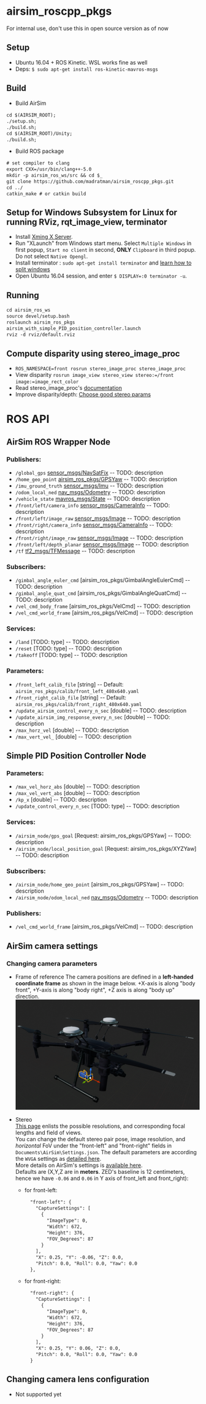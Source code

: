 # airsim_roscpp_pkgs

For internal use, don't use this in open source version as of now
##  Setup 
- Ubuntu 16.04 + ROS Kinetic. WSL works fine as well
- Deps:
`$ sudo apt-get install ros-kinetic-mavros-msgs`

##  Build
- Build AirSim 
```
cd $(AIRSIM_ROOT);
./setup.sh;
./build.sh;
cd $(AIRSIM_ROOT)/Unity;
./build.sh;
```
- Build ROS package

```
# set compiler to clang
export CXX=/usr/bin/clang++-5.0
mkdir -p airsim_ros_ws/src && cd $_
git clone https://github.com/madratman/airsim_roscpp_pkgs.git
cd ../
catkin_make # or catkin build
```

## Setup for Windows Subsystem for Linux for running RViz, rqt_image_view, terminator 
- Install [Xming X Server](https://sourceforge.net/projects/xming/). 
- Run "XLaunch" from Windows start menu. Select `Multiple Windows` in first popup, `Start no client` in second, **ONLY** `Clipboard` in third popup. Do not select `Native Opengl`.  
- Install terminator : `sudo apt-get install terminator` and [learn how to split windows](http://www.ubuntugeek.com/terminator-multiple-gnome-terminals-in-one-window.html)
- Open Ubuntu 16.04 session, and enter `$ DISPLAY=:0 terminator -u`. 

## Running
```
cd airsim_ros_ws
source devel/setup.bash
roslaunch airsim_ros_pkgs airsim_with_simple_PID_position_controller.launch
rviz -d rviz/default.rviz
```
## Compute disparity using stereo_image_proc
- `ROS_NAMESPACE=front rosrun stereo_image_proc stereo_image_proc`
- View disparity `rosrun image_view stereo_view stereo:=/front image:=image_rect_color`
- Read stereo_image_proc's [documentation](https://wiki.ros.org/stereo_image_proc)
- Improve disparity/depth: [Choose good stereo params](https://wiki.ros.org/stereo_image_proc/Tutorials/ChoosingGoodStereoParameters)

# ROS API
## AirSim ROS Wrapper Node
### Publishers:
- `/global_gps` [sensor_msgs/NavSatFix](https://docs.ros.org/api/sensor_msgs/html/msg/NavSatFix.html) -- TODO: description
- `/home_geo_point` [airsim_ros_pkgs/GPSYaw]() -- TODO: description
- `/imu_ground_truth` [sensor_msgs/Imu](https://docs.ros.org/api/sensor_msgs/html/msg/Imu.html) -- TODO: description
- `/odom_local_ned` [nav_msgs/Odometry](https://docs.ros.org/api/nav_msgs/html/msg/Odometry.html) -- TODO: description
- `/vehicle_state` [mavros_msgs/State](https://docs.ros.org/api/mavros_msgs/html/msg/State.html) -- TODO: description
- `/front/left/camera_info` [sensor_msgs/CameraInfo](https://docs.ros.org/api/sensor_msgs/html/msg/CameraInfo.html) -- TODO: description
- `/front/left/image_raw` [sensor_msgs/Image](https://docs.ros.org/api/sensor_msgs/html/msg/Image.html) -- TODO: description
- `/front/right/camera_info` [sensor_msgs/CameraInfo](https://docs.ros.org/api/sensor_msgs/html/msg/CameraInfo.html) -- TODO: description
- `/front/right/image_raw` [sensor_msgs/Image](https://docs.ros.org/api/sensor_msgs/html/msg/Image.html) -- TODO: description
- `/front/left/depth_planar` [sensor_msgs/Image](https://docs.ros.org/api/sensor_msgs/html/msg/Image.html) -- TODO: description
- `/tf` [tf2_msgs/TFMessage](https://docs.ros.org/api/tf2_msgs/html/msg/TFMessage.html) -- TODO: description

### Subscribers:
- `/gimbal_angle_euler_cmd` [airsim_ros_pkgs/GimbalAngleEulerCmd] -- TODO: description
- `/gimbal_angle_quat_cmd` [airsim_ros_pkgs/GimbalAngleQuatCmd] -- TODO: description
- `/vel_cmd_body_frame` [airsim_ros_pkgs/VelCmd] -- TODO: description
- `/vel_cmd_world_frame` [airsim_ros_pkgs/VelCmd] -- TODO: description

### Services:
- `/land` [TODO: type] -- TODO: description
- `/reset` [TODO: type] -- TODO: description
- `/takeoff` [TODO: type] -- TODO: description

### Parameters:
- `/front_left_calib_file` [string] -- Default: `airsim_ros_pkgs/calib/front_left_480x640.yaml`
- `/front_right_calib_file` [string] -- Default: `airsim_ros_pkgs/calib/front_right_480x640.yaml`
- `/update_airsim_control_every_n_sec` [double] -- TODO: description
- `/update_airsim_img_response_every_n_sec` [double] -- TODO: description
- `/max_horz_vel` [double] -- TODO: description
- `/max_vert_vel_` [double] -- TODO: description

## Simple PID Position Controller Node 

### Parameters:
- `/max_vel_horz_abs` [double] -- TODO: description
- `/max_vel_vert_abs` [double] -- TODO: description
- `/kp_x` [double] -- TODO: description
- `/update_control_every_n_sec` [TODO: type] -- TODO: description

### Services:
- `/airsim_node/gps_goal` [Request: airsim_ros_pkgs/GPSYaw] -- TODO: description
- `/airsim_node/local_position_goal` [Request: airsim_ros_pkgs/XYZYaw] -- TODO: description

### Subscribers:
- `/airsim_node/home_geo_point` [airsim_ros_pkgs/GPSYaw] -- TODO: description
- `/airsim_node/odom_local_ned` [nav_msgs/Odometry](https://docs.ros.org/api/nav_msgs/html/msg/Odometry.html) -- TODO: description

### Publishers:
- `/vel_cmd_world_frame` [airsim_ros_pkgs/VelCmd] -- TODO: description


## AirSim camera settings 
### Changing camera parameters 
- Frame of reference
The camera positions are defined in a **left-handed coordinate frame** as shown in the image below. +X-axis is along "body front", +Y-axis is along "body right", +Z axis is along "body up" direction.  
![](docs/images/unreal_m210_origin.PNG)

- Stereo   
[This page](https://support.stereolabs.com/hc/en-us/articles/360007395634-What-is-the-camera-focal-length-and-field-of-view-) enlists the possible resolutions, and corresponding focal lengths and field of views.   
You can change the default stereo pair pose, image resolution, and _horizontal_ FoV under the "front-left" and "front-right" fields in `Documents\AirSim\Settings.json`. The default parameters are according the `WVGA` settings as [detailed here](https://support.stereolabs.com/hc/en-us/articles/360007395634-What-is-the-camera-focal-length-and-field-of-view-).   
More details on AirSim's settings is [available here](https://microsoft.github.io/AirSim/docs/settings/).   
Defaults are (X,Y,Z are in **meters**. ZED's baseline is 12 centimeters, hence we have `-0.06` and `0.06` in Y axis of front_left and front_right):
  * for front-left:
  	```
      "front-left": {
        "CaptureSettings": [
          {
            "ImageType": 0,
            "Width": 672,
            "Height": 376,
            "FOV_Degrees": 87
          }
        ],
        "X": 0.25, "Y": -0.06, "Z": 0.0,
        "Pitch": 0.0, "Roll": 0.0, "Yaw": 0.0
      },
	```

  * for front-right:
  	```
      "front-right": {
        "CaptureSettings": [
          {
            "ImageType": 0,
            "Width": 672,
            "Height": 376,
            "FOV_Degrees": 87
          }
        ],
        "X": 0.25, "Y": 0.06, "Z": 0.0,
        "Pitch": 0.0, "Roll": 0.0, "Yaw": 0.0
      }
	```


## Changing camera lens configuration 
- Not supported yet
